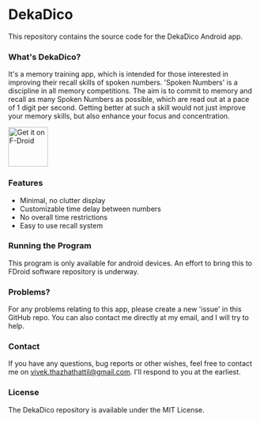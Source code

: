 # DekaDico

This repository contains the source code for the DekaDico Android app.

### What's DekaDico?

It's a memory training app, which is intended for those interested in improving their recall skills of spoken numbers. 'Spoken Numbers' is a discipline in all memory competitions. The aim is to commit to memory and recall as many Spoken Numbers as possible, which are read out at a pace of 1 digit per second. Getting better at such a skill would not just improve your memory skills, but also enhance your focus and concentration.

[<img src="https://fdroid.gitlab.io/artwork/badge/get-it-on.png"
     alt="Get it on F-Droid"
     height="80">](https://f-droid.org/packages/com.example.spokennumbers/)

### Features

- Minimal, no clutter display
- Customizable time delay between numbers
- No overall time restrictions
- Easy to use recall system

### Running the Program

This program is only available for android devices. An effort to bring this to FDroid software repository is underway.

### Problems?

For any problems relating to this app, please create a new 'issue' in this GitHub repo. You can also contact me directly at my email, and I will try to help.

### Contact

If you have any questions, bug reports or other wishes, feel free to contact me on vivek.thazhathattil@gmail.com. I'll respond to you at the earliest.

### License

The DekaDico repository is available under the MIT License.
